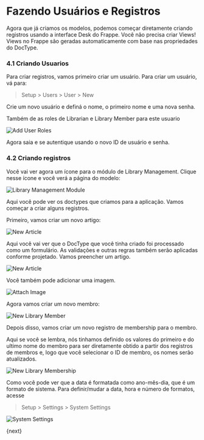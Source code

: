 # Fazendo Usuários e Registros

Agora que já criamos os modelos, podemos começar diretamente criando registros usando a interface Desk do Frappe. Você não precisa criar Views! Views no Frappe são geradas automaticamente com base nas propriedades do DocType.

### 4.1 Criando Usuarios

Para criar registros, vamos primeiro criar um usuário. Para criar um usuário, vá para:

> Setup > Users > User > New

Crie um novo usuário e definá o nome, o primeiro nome e uma nova senha.

Também de as roles de Librarian e Library Member para este usuario

<img class="screenshot" alt="Add User Roles" src="{{docs_base_url}}/assets/img/add_user_roles.png">

Agora saia e se autentique usando o novo ID de usuário e senha.

### 4.2 Criando registros

Você vai ver agora um ícone para o módulo de Library Management. Clique nesse ícone e você verá a página do modelo:

<img class="screenshot" alt="Library Management Module" src="{{docs_base_url}}/assets/img/lib_management_module.png">

Aqui você pode ver os doctypes que criamos para a aplicação. Vamos começar a criar alguns registros.

Primeiro, vamos criar um novo artigo:

<img class="screenshot" alt="New Article" src="{{docs_base_url}}/assets/img/new_article_blank.png">

Aqui você vai ver que o DocType que você tinha criado foi processado como um formulário. As validações e outras regras também serão aplicadas conforme projetado. Vamos preencher um artigo.

<img class="screenshot" alt="New Article" src="{{docs_base_url}}/assets/img/new_article.png">

Você também pode adicionar uma imagem.

<img class="screenshot" alt="Attach Image" src="{{docs_base_url}}/assets/img/attach_image.gif">

Agora vamos criar um novo membro:

<img class="screenshot" alt="New Library Member" src="{{docs_base_url}}/assets/img/new_member.png">

Depois disso, vamos criar um novo registro de membership para o membro.

Aqui se você se lembra, nós tinhamos definido os valores do primeiro e do ultimo nome do membro para ser diretamente obtido a partir dos registros de membros e, logo que você selecionar o ID de membro, os nomes serão atualizados.

<img class="screenshot" alt="New Library Membership" src="{{docs_base_url}}/assets/img/new_lib_membership.png">

Como você pode ver que a data é formatada como ano-mês-dia, que é um formato de sistema. Para definir/mudar a data, hora e número de formatos, acesse

> Setup > Settings > System Settings

<img class="screenshot" alt="System Settings" src="{{docs_base_url}}/assets/img/system_settings.png">

{next}
